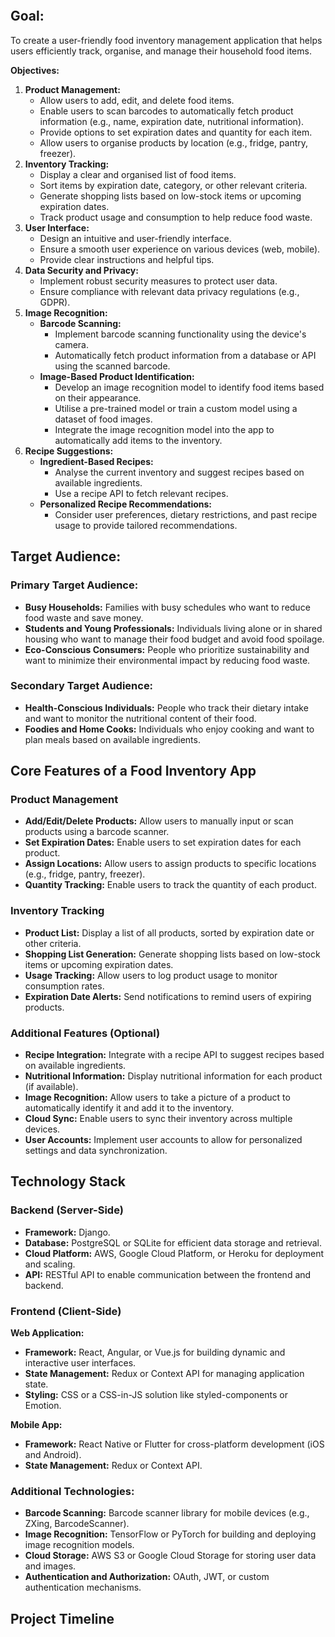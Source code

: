 ```table-of-contents
```
## Goal:

To create a user-friendly food inventory management application that helps users efficiently track, organise, and manage their household food items. 

**Objectives:**

1. **Product Management:**
    - Allow users to add, edit, and delete food items.
    - Enable users to scan barcodes to automatically fetch product information (e.g., name, expiration date, nutritional information).
    - Provide options to set expiration dates and quantity for each item.
    - Allow users to organise products by location (e.g., fridge, pantry, freezer).
2. **Inventory Tracking:**
    - Display a clear and organised list of food items.
    - Sort items by expiration date, category, or other relevant criteria.
    - Generate shopping lists based on low-stock items or upcoming expiration dates.
    - Track product usage and consumption to help reduce food waste.
3. **User Interface:**
    - Design an intuitive and user-friendly interface.
    - Ensure a smooth user experience on various devices (web, mobile).
    - Provide clear instructions and helpful tips.
4. **Data Security and Privacy:**
    - Implement robust security measures to protect user data.
    - Ensure compliance with relevant data privacy regulations (e.g., GDPR).
5. **Image Recognition:**
	- **Barcode Scanning:**
	    - Implement barcode scanning functionality using the device's camera.
	    - Automatically fetch product information from a database or API using the scanned barcode.
	- **Image-Based Product Identification:**
	    - Develop an image recognition model to identify food items based on their appearance.
	    - Utilise a pre-trained model or train a custom model using a dataset of food images.
	    - Integrate the image recognition model into the app to automatically add items to the inventory.
6. **Recipe Suggestions:**
	- **Ingredient-Based Recipes:**
	    - Analyse the current inventory and suggest recipes based on available ingredients.
	    - Use a recipe API to fetch relevant recipes.
	- **Personalized Recipe Recommendations:**
	    - Consider user preferences, dietary restrictions, and past recipe usage to provide tailored recommendations.

## Target Audience:

### Primary Target Audience:

- **Busy Households:** Families with busy schedules who want to reduce food waste and save money.
- **Students and Young Professionals:** Individuals living alone or in shared housing who want to manage their food budget and avoid food spoilage.
- **Eco-Conscious Consumers:** People who prioritize sustainability and want to minimize their environmental impact by reducing food waste.

### Secondary Target Audience:

- **Health-Conscious Individuals:** People who track their dietary intake and want to monitor the nutritional content of their food.
- **Foodies and Home Cooks:** Individuals who enjoy cooking and want to plan meals based on available ingredients.

## Core Features of a Food Inventory App

### **Product Management**

- **Add/Edit/Delete Products:** Allow users to manually input or scan products using a barcode scanner.
- **Set Expiration Dates:** Enable users to set expiration dates for each product.
- **Assign Locations:** Allow users to assign products to specific locations (e.g., fridge, pantry, freezer).
- **Quantity Tracking:** Enable users to track the quantity of each product.

### **Inventory Tracking**

- **Product List:** Display a list of all products, sorted by expiration date or other criteria.
- **Shopping List Generation:** Generate shopping lists based on low-stock items or upcoming expiration dates.
- **Usage Tracking:** Allow users to log product usage to monitor consumption rates.
- **Expiration Date Alerts:** Send notifications to remind users of expiring products.

### **Additional Features (Optional)**

- **Recipe Integration:** Integrate with a recipe API to suggest recipes based on available ingredients.
- **Nutritional Information:** Display nutritional information for each product (if available).
- **Image Recognition:** Allow users to take a picture of a product to automatically identify it and add it to the inventory.
- **Cloud Sync:** Enable users to sync their inventory across multiple devices.
- **User Accounts:** Implement user accounts to allow for personalized settings and data synchronization.

## Technology Stack

### Backend (Server-Side)

- **Framework:** Django.
- **Database:** PostgreSQL or SQLite for efficient data storage and retrieval.
- **Cloud Platform:** AWS, Google Cloud Platform, or Heroku for deployment and scaling.
- **API:** RESTful API to enable communication between the frontend and backend.

### Frontend (Client-Side)

**Web Application:**

- **Framework:** React, Angular, or Vue.js for building dynamic and interactive user interfaces.
- **State Management:** Redux or Context API for managing application state.
- **Styling:** CSS or a CSS-in-JS solution like styled-components or Emotion.

**Mobile App:**

- **Framework:** React Native or Flutter for cross-platform development (iOS and Android).
- **State Management:** Redux or Context API.

### Additional Technologies:

- **Barcode Scanning:** Barcode scanner library for mobile devices (e.g., ZXing, BarcodeScanner).
- **Image Recognition:** TensorFlow or PyTorch for building and deploying image recognition models.
- **Cloud Storage:** AWS S3 or Google Cloud Storage for storing user data and images.
- **Authentication and Authorization:** OAuth, JWT, or custom authentication mechanisms.


## Project Timeline